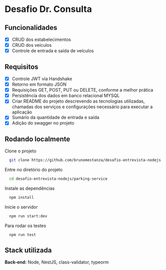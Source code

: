 
# Desafio Dr. Consulta
## Funcionalidades

- [X]  CRUD dos estabelecimentos
- [X]  CRUD dos veículos
- [X]  Controle de entrada e saída de veículos

## Requisitos

- [X]  Controle JWT via Handshake
- [X]  Retorno em formato JSON
- [X]  Requisições GET, POST, PUT ou DELETE, conforme a melhor prática
- [X]  Persistência dos dados em banco relacional MYSQL
- [X]  Criar README do projeto descrevendo as tecnologias utilizadas, chamadas dos serviços e configurações necessário para executar a aplicação
- [X]  Sumário da quantidade de entrada e saída
- [X]  Adição do swagger no projeto

## Rodando localmente

Clone o projeto

```bash
  git clone https://github.com/brunomestanza/desafio-entrevista-nodejs.git
```

Entre no diretório do projeto

```bash
  cd desafio-entrevista-nodejs/parking-service
```

Instale as dependências

```bash
  npm install
```

Inicie o servidor

```bash
  npm run start:dev
```

Para rodar os testes

```bash
  npm run test
```


## Stack utilizada

**Back-end:** Node, NestJS, class-validator, typeorm

